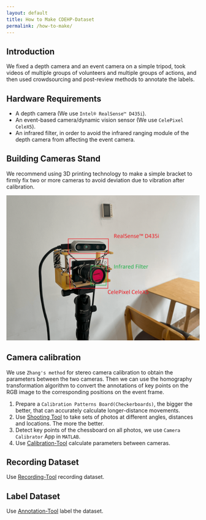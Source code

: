 ```yaml
---
layout: default
title: How to Make CDEHP-Dataset
permalink: /how-to-make/
---
```


## Introduction

We fixed a depth camera and an event camera on a simple tripod, took videos of multiple groups of volunteers and multiple groups of actions, and then used crowdsourcing and post-review methods to annotate the labels.

## Hardware Requirements

* A depth camera (We use `Intel® RealSense™ D435i`).
* An event-based camera/dynamic vision sensor (We use `CelePixel CeleX5`).
* An infrared filter, in order to avoid the infrared ranging module of the depth camera from affecting the event camera.

## Building Cameras Stand

We recommend using 3D printing technology to make a simple bracket to firmly fix two or more cameras to avoid deviation due to vibration after calibration.

![Cameras Stand](/assets/how-to-make_1.png)

## Camera calibration

We use `Zhang's method` for stereo camera calibration to obtain the parameters between the two cameras. Then we can use the homography transformation algorithm to convert the annotations of key points on the RGB image to the corresponding positions on the event frame.

1. Prepare a `Calibration Patterns Board(Checkerboards)`, the bigger the better, that can accurately calculate longer-distance movements.
2. Use [Shooting Tool](https://github.com/CDEHP-Dataset/Tools/tree/main/calibration) to take sets of photos at different angles, distances and locations. The more the better.
3. Detect key points of the chessboard on all photos, we use `Camera Calibrator` App in `MATLAB`.
4. Use [Calibration-Tool](https://github.com/CDEHP-Dataset/Calibration-Tool) calculate parameters between cameras.

## Recording Dataset

Use [Recording-Tool](https://github.com/CDEHP-Dataset/Recording-Tool) recording dataset.

## Label Dataset

Use [Annotation-Tool](https://github.com/CDEHP-Dataset/Annotation-Tool) label the dataset.
